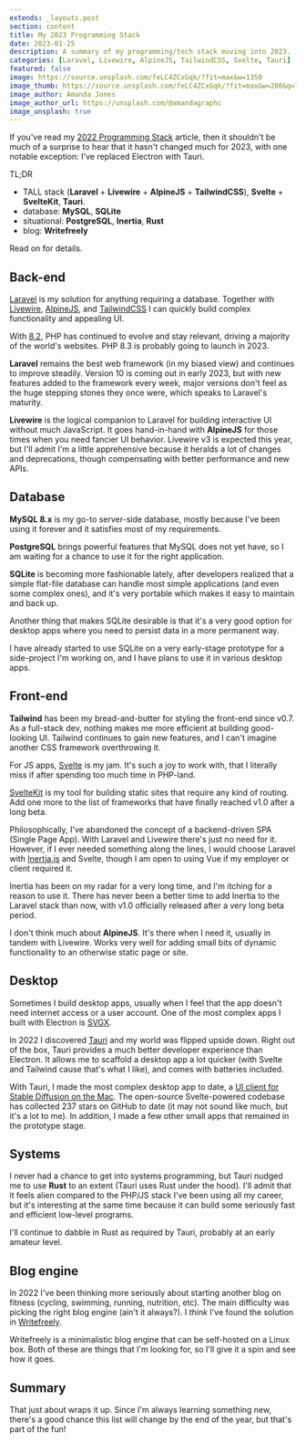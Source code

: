 ```yaml
---
extends: _layouts.post
section: content
title: My 2023 Programming Stack
date: 2023-01-25
description: A summary of my programming/tech stack moving into 2023.
categories: [Laravel, Livewire, AlpineJS, TailwindCSS, Svelte, Tauri]
featured: false
image: https://source.unsplash.com/feLC4ZCxGqk/?fit=max&w=1350
image_thumb: https://source.unsplash.com/feLC4ZCxGqk/?fit=max&w=200&q=75
image_author: Amanda Jones
image_author_url: https://unsplash.com/@amandagraphc
image_unsplash: true
---
```


If you've read my [2022 Programming Stack](/blog/2021-12-09-2022-programming-stack) article, then it shouldn't be much of a surprise to hear that it hasn't changed much for 2023, with one notable exception: I've replaced Electron with Tauri.

TL;DR
- TALL stack (**Laravel** + **Livewire** + **AlpineJS** + **TailwindCSS**), **Svelte** + **SvelteKit**, **Tauri**.
- database: **MySQL**, **SQLite**
- situational: **PostgreSQL**, **Inertia**, **Rust**
- blog: **Writefreely**

Read on for details.

## Back-end

[Laravel](https://laravel.com/) is my solution for anything requiring a database. Together with [Livewire](https://laravel-livewire.com/), [AlpineJS](https://alpinejs.dev/), and [TailwindCSS](https://tailwindcss.com/) I can quickly build complex functionality and appealing UI.

With [8.2](https://www.php.net/releases/8.2/en.php), PHP has continued to evolve and stay relevant, driving a majority of the world's websites. PHP 8.3 is probably going to launch in 2023.

**Laravel** remains the best web framework (in my biased view) and continues to improve steadily. Version 10 is coming out in early 2023, but with new features added to the framework every week, major versions don't feel as the huge stepping stones they once were, which speaks to Laravel's maturity.

**Livewire** is the logical companion to Laravel for building interactive UI without much JavaScript. It goes hand-in-hand with **AlpineJS** for those times when you need fancier UI behavior. Livewire v3 is expected this year, but I'll admit I'm a little apprehensive because it heralds a lot of changes and deprecations, though compensating with better performance and new APIs.

## Database

**MySQL 8.x** is my go-to server-side database, mostly because I've been using it forever and it satisfies most of my requirements.

**PostgreSQL** brings powerful features that MySQL does not yet have, so I am waiting for a chance to use it for the right application.

**SQLite** is becoming more fashionable lately, after developers realized that a simple flat-file database can handle most simple applications (and even some complex ones), and it's very portable which makes it easy to maintain and back up.

Another thing that makes SQLite desirable is that it's a very good option for desktop apps where you need to persist data in a more permanent way.

I have already started to use SQLite on a very early-stage prototype for a side-project I'm working on, and I have plans to use it in various desktop apps.

## Front-end

**Tailwind** has been my bread-and-butter for styling the front-end since v0.7. As a full-stack dev, nothing makes me more efficient at building good-looking UI. Tailwind continues to gain new features, and I can't imagine another CSS framework overthrowing it.

For JS apps, [Svelte](https://svelte.dev/) is my jam. It's such a joy to work with, that I literally miss if after spending too much time in PHP-land.

[SvelteKit](https://kit.svelte.dev/) is my tool for building static sites that require any kind of routing. Add one more to the list of frameworks that have finally reached v1.0 after a long beta.

Philosophically, I've abandoned the concept of a backend-driven SPA (Single Page App). With Laravel and Livewire there's just no need for it. However, if I ever needed something along the lines, I would choose Laravel with [Inertia.js](https://inertiajs.com/) and Svelte, though I am open to using Vue if my employer or client required it.

Inertia has been on my radar for a very long time, and I'm itching for a reason to use it. There has never been a better time to add Inertia to the Laravel stack than now, with v1.0 officially released after a very long beta period.

I don't think much about **AlpineJS**. It's there when I need it, usually in tandem with Livewire. Works very well for adding small bits of dynamic functionality to an otherwise static page or site.

## Desktop

Sometimes I build desktop apps, usually when I feel that the app doesn't need internet access or a user account. One of the most complex apps I built with Electron is [SVGX](https://svgx.app/).

In 2022 I discovered [Tauri](https://tauri.app/) and my world was flipped upside down. Right out of the box, Tauri provides a much better developer experience than Electron. It allows me to scaffold a desktop app a lot quicker (with Svelte and Tailwind cause that's what I like), and comes with batteries included.

With Tauri, I made the most complex desktop app to date, a [UI client for Stable Diffusion on the Mac](https://github.com/breadthe/sd-buddy). The open-source Svelte-powered codebase has collected 237 stars on GitHub to date (it may not sound like much, but it's a lot to me). In addition, I made a few other small apps that remained in the prototype stage.

## Systems

I never had a chance to get into systems programming, but Tauri nudged me to use **Rust** to an extent (Tauri uses Rust under the hood). I'll admit that it feels alien compared to the PHP/JS stack I've been using all my career, but it's interesting at the same time because it can build some seriously fast and efficient low-level programs.

I'll continue to dabble in Rust as required by Tauri, probably at an early amateur level.

## Blog engine

In 2022 I've been thinking more seriously about starting another blog on fitness (cycling, swimming, running, nutrition, etc). The main difficulty was picking the right blog engine (ain't it always?). I *think* I've found the solution in [Writefreely](https://writefreely.org/).

Writefreely is a minimalistic blog engine that can be self-hosted on a Linux box. Both of these are things that I'm looking for, so I'll give it a spin and see how it goes.

## Summary

That just about wraps it up. Since I'm always learning something new, there's a good chance this list will change by the end of the year, but that's part of the fun!